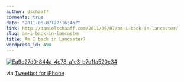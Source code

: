 ```yaml
---
author: dschaaff
comments: true
date: "2011-06-07T22:16:46Z"
link: http://danielschaaff.com/2011/06/07/am-i-back-in-lancaster/
slug: am-i-back-in-lancaster
title: Am I back in Lancaster?
wordpress_id: 494
---
```


[![Ea9c27d0-844a-4e78-a1e3-b7d1fa520c34](http://posterous.com/getfile/files.posterous.com/danielschaaff/feithsEiaCodzjeiHrBrFHwdjEFwJbltufckqGmaxhtnJrlHAxrGmExaktEt/EA9C27D0-844A-4E78-A1E3-B7D1FA520C34.jpeg.scaled500.jpg)](http://posterous.com/getfile/files.posterous.com/danielschaaff/feithsEiaCodzjeiHrBrFHwdjEFwJbltufckqGmaxhtnJrlHAxrGmExaktEt/EA9C27D0-844A-4E78-A1E3-B7D1FA520C34.jpeg.scaled1000.jpg)

  

via [Tweetbot for iPhone](http://tapbots.com/tweetbot)
